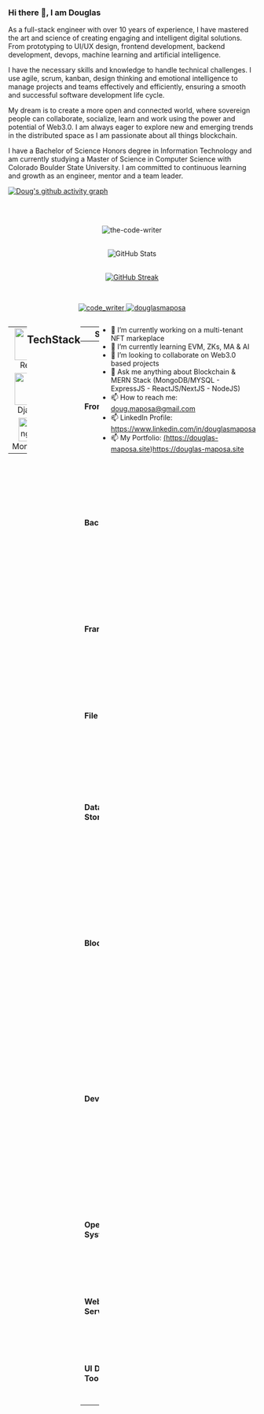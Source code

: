 ### Hi there :wave:, I am Douglas

As a full-stack engineer with over 10 years of experience, I have mastered the art and science of creating engaging and intelligent digital solutions. From prototyping to UI/UX design, frontend development, backend development, devops, machine learning and artificial intelligence. 

I have the necessary skills and knowledge to handle technical challenges. I use agile, scrum, kanban, design thinking and emotional intelligence to manage projects and teams effectively and efficiently, ensuring a smooth and successful software development life cycle.

 My dream is to create a more open and connected world, where sovereign people can collaborate, socialize, learn and work using the power and potential of Web3.0. I am always eager to explore new and emerging trends in the distributed space as I am passionate about all things blockchain. 

I have a Bachelor of Science Honors degree in Information Technology and am currently studying a Master of Science in Computer Science with Colorado Boulder State University. I am committed to continuous learning and growth as an engineer, mentor and a team leader.

 [![Doug's github activity graph](https://github-readme-activity-graph.vercel.app/graph?username=the-code-writer&bg_color=ffffff&color=708090&line=21fc0d&point=000000&area=true&hide_border=true)](https://github.com/the-code-writer/)
 
<br/>

<br>
<p align="center">
   <img align="center" src="https://github-readme-stats.vercel.app/api/top-langs?username=the-code-writer&show_icons=true&locale=en&layout=compact" alt="the-code-writer" />
</p>

<br>

<div align="center">
    <img src="https://github-readme-stats.vercel.app/api?username=the-code-writer&show_icons=true" alt="GitHub Stats" />
</div>
<br>

<div align="center">
  
  [![GitHub Streak](https://streak-stats.demolab.com/?user=the-code-writer)](https://git.io/streak-stats)
</div>
<br><be>

<p align="center"> 
  <a href="https://twitter.com/code_writer" target="blank">
    <img src="https://img.shields.io/twitter/follow/code_writer?logo=twitter&style=for-the-badge" alt="code_writer" />
  </a>
  <a href="https://www.linkedin.com/in/douglasmaposa" target="blank">
    <img src="https://img.shields.io/twitter/follow/douglasmaposa?logo=linkedin&style=for-the-badge" alt="douglasmaposa" />
  </a> 
</p>

<div style="display: flex; align-items: flex-start; align: center">
<table align="center">
  <tr>
    <td align="center" width="96">
        <img src="https://techstack-generator.vercel.app/react-icon.svg" alt="icon" width="65" height="65" />
      <br>React
    </td>
    <td align="center" width="96">
      <a href="#macropower-tech">
        <img src="https://techstack-generator.vercel.app/python-icon.svg" alt="icon" width="65" height="65" />
      </a>
      <br>Python
    </td>
    <td align="center" width="96">
        <img src="https://techstack-generator.vercel.app/js-icon.svg" alt="icon" width="65" height="65" />
      <br>JavaScript
    </td>
    <td align="center" width="96">
        <img src="https://techstack-generator.vercel.app/cpp-icon.svg" alt="icon" width="65" height="65" />
      <br>C++
    </td>
    <td align="center" width="96">
        <img src="https://techstack-generator.vercel.app/webpack-icon.svg" alt="icon" width="65" height="65" />
      <br>Webpack
    </td>
    <td align="center" width="96">
        <img src="https://techstack-generator.vercel.app/mysql-icon.svg" alt="icon" width="65" height="65" />
      <br>MySQL
    </td>
    <td align="center" width="96">
        <img src="https://techstack-generator.vercel.app/ts-icon.svg" alt="icon" width="65" height="65" />
      <br>TypeScript
    </td>
    <td align="center" width="96">
        <img src="https://techstack-generator.vercel.app/aws-icon.svg" alt="icon" width="65" height="65" />
      <br>AWS
    </td>
    <td align="center" width="96">
        <img src="https://techstack-generator.vercel.app/csharp-icon.svg" alt="icon" width="65" height="65" />
      <br>C#
    </td>
  </tr>
  <tr>
  <td align="center" width="96">
        <img src="https://techstack-generator.vercel.app/django-icon.svg" alt="icon" width="65" height="65" />
      <br>Django
    <td align="center" width="96">
        <img src="https://techstack-generator.vercel.app/github-icon.svg" alt="icon" width="65" height="65" />
      <br>Github
    </td>
    <td align="center" width="96"> 
        <img src="https://user-images.githubusercontent.com/25181517/192108372-f71d70ac-7ae6-4c0d-8395-51d8870c2ef0.png" width="48" height="48" alt="Git" />
      <br>Git
    </td>
    <td align="center"  width="96">
        <img src="https://skillicons.dev/icons?i=laravel" width="48" height="48" alt="Laravel" />
      <br>Laravel
    </td>
    <td align="center"  width="96">
        <img src="https://skillicons.dev/icons?i=html" width="48" height="48" alt="HTML5" />
      <br>HTML5
    </td>
    <td align="center" width="96">
        <img src="https://skillicons.dev/icons?i=css" width="48" height="48" alt="css" />
      <br>CSS
    </td>
    <td align="center"  width="96">
        <img src="https://skillicons.dev/icons?i=bootstrap" width="48" height="48" alt="bootstrap" />
      <br>Bootstrap
    </td>
    <td align="center" width="96">
        <img src="https://skillicons.dev/icons?i=tailwind" width="48" height="48" alt="tailwind" />
      <br>Tailwind
    </td>
    <td align="center" width="96">
        <img src="https://skillicons.dev/icons?i=jquery" width="48" height="48" alt="jQuery" />
      <br>jQuery
    </td>
  </tr>
 <tr>
      <td align="center" width="96">
        <img src="https://skillicons.dev/icons?i=mongodb" width="48" height="48" alt="MongoDB" />
      <br>MongoDB
    </td>
        <td align="center" width="96">
        <img src="https://skillicons.dev/icons?i=nodejs" width="48" height="48" alt="Nodejs" />
      <br>Nodejs
      </td>
      </td>
    <td align="center" width="96">
        <img src="https://skillicons.dev/icons?i=php" width="48" height="48" alt="PHP" />
      <br>PHP
    </td>
            <td align="center" width="96">
        <img src="https://skillicons.dev/icons?i=vscode" width="48" height="48" alt="VsCode" />
      <br>VsCode
    </td>
              <td align="center" width="96">
        <img src="https://skillicons.dev/icons?i=wordpress" width="48" height="48" alt="WordPress" />
      <br>WordPress
    </td>
              <td align="center" width="96">
        <img src="https://skillicons.dev/icons?i=vue" width="48" height="48" alt="Vue" />
      <br>Vue
    </td>
              <td align="center" width="96">
        <img src="https://skillicons.dev/icons?i=sass" width="48" height="48" alt="Sass" />
      <br>Sass
    </td>
              <td align="center" width="96">
        <img src="https://skillicons.dev/icons?i=graphql" width="48" height="48" alt="MySQL" />
      <br>GraphQL
    </td>
    <td align="center" width="96">
        <img src="https://skillicons.dev/icons?i=postgres" width="48" height="48" alt="PostgreSQL" />
      <br>PostgreSQL
    </td>
 </tr>
</table>

## TechStack

| STACK             | TECHNOLOGIES                                                                                                                                                                                                          |
|-------------------|-----------------------------------------------------------------------------------------------------------------------------------------------------------------------------------------------------------------------|
| **Frontend**          | • NextJS • ReactJS •  React Native  • Redux • VueJS • Bootstrap 5 • TailwindCSS • HTML5 • CSS3 •  SCSS • jQuery • JavaScript ES6 • TypeScript • Jest • Chai Testing                                                   |
| **Backend**           | • Python Django • ExpressJS • Node JS  • Restful APIs • SOAP • GraphQL  • Laravel PHP 7.3 & 8.2 • Fibre Framework • ChatGPT~                                                                                          |
| **Frameworks**        | • NodeJS • ReactJS • React Native • Framework7 • Symphony • Flask  • CapacitorJS • Laravel (PHP) • CodeIgniter (PHP) • WordPress                                                                                      |
| **File Storage**      | • Dropbox • AWS S3 • GCP Buckets • IPFS • OpenFiler • IPFS • NFT Storage • Filecoin                                                                                      |
| **Data Storage**      | • MySQL • MariaDB • Amazon RDS • Amazon Redshift (Warehousing) • PostgreSQL   • NoSQL (MongoDB, Firebase Firestore / Realtime DB, Dynamo DB)                                                                      |
| **Blockchain**        | • Hardhat • Truffle • EthersJS • Web3JS • Wagmi • Viem • Solidity • Ethereum • Solana  • DApps • DeFi • DAO • NFTs • ERC20 Tokens • Wallets • ZK • Bots                                                                              |
| **DevOps**            | • Bitbucket • Github • Docker •  CI/CD Pipelines • Terraform DevOps  • Google Cloud Platform (GCP) • Microsoft Azure • Digital Ocean  • Kubernetes (K8s) • OpenStack • Apache Cloud Stack • Amazon Web Services (AWS) |
| **Operating Systems** | • Windows 10 + Server Administration  • Embedded OS: Raspbian • macOS • Linux Server (Ubuntu + Centos)                                                                                                      |
| **Web Servers**       | • Apache Tomcat • Apache 2 HTTP server • Lighttpd  • Nginx • Microsoft IIS • ColdFusion                                                                                                                               |
| **UI Design Tools**   | • Adobe Photoshop • Adobe Illustrator • Adobe XD • CorelDraw   • Figma • Sketch                                                                                                            |

- :telescope: I’m currently working on a multi-tenant NFT markeplace
- :seedling: I’m currently learning EVM, ZKs, MA & AI
- :dancers: I’m looking to collaborate on Web3.0 based projects
- :speech_balloon: Ask me anything about Blockchain & MERN Stack (MongoDB/MYSQL - ExpressJS - ReactJS/NextJS - NodeJS)
- :mailbox: How to reach me: <a href="mailto:doug.maposa@gmail.com">doug.maposa@gmail.com</a>
- :mailbox: LinkedIn Profile: <a href="https://www.linkedin.com/in/douglasmaposa">https://www.linkedin.com/in/douglasmaposa</a>
- :mailbox: My Portfolio: <a href="https://douglas-maposa.site">(https://douglas-maposa.site)https://douglas-maposa.site</a>


